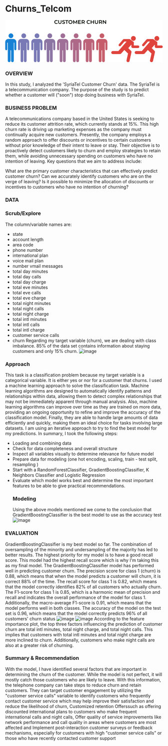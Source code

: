 # Churns_Telcom
![churn](https://github.com/Julez89/dsc-phase-3-project-v2-3/blob/main/images/churn.png)
### OVERVIEW 
In this study, I analyzed the 'SyriaTel Customer Churn' data. The SyriaTel is a telecommunication company. The purpose of the study is to predict whether a customer will ("soon") stop doing business with SyriaTel.
### BUSINESS PROBLEM
A telecommunications company based in the United States is seeking to reduce its customer attrition rate, which currently stands at 15%. This high churn rate is driving up marketing expenses as the company must continually acquire new customers. Presently, the company employs a random approach to offer discounts or incentives to certain customers without prior knowledge of their intent to leave or stay. Their objective is to proactively detect customers likely to churn and employ strategies to retain them, while avoiding unnecessary spending on customers who have no intention of leaving. Key questions that we aim to address include:

What are the primary customer characteristics that can effectively predict customer churn?
Can we accurately identify customers who are on the verge of leaving?
Is it possible to minimize the allocation of discounts or incentives to customers who have no intention of churning?
### DATA
### Scrub/Explore

The column/variable names are:
* state            
* account length
* area code
* phone number 
* international plan
* voice mail plan
* number vmail messages
* total day minutes
* total day calls
* total day charge
* total eve minutes
* total eve calls
* total eve charge
* total night minutes
* total night calls
* total night charge
* total intl minutes
* total intl calls
* total intl charge
* customer service calls
* churn
Regarding my target variable (churn), we are dealing with class imbalance. 85% of the data set contains information about staying customers and only 15% churn.
![image](https://github.com/TULINYE/Churns_Telcom/assets/133999173/0bd8f3b0-9973-40b9-b2e4-b7bd2c3c5e1f)
### Approach

This task is a classification problem because my target variable is a categorical variable. It is either yes or nor for a customer that churns.
I used a machine learning approach to solve the classification task. Machine learning algorithms are designed to automatically identify patterns and relationships within data, allowing them to detect complex relationships that may not be immediately apparent through manual analysis. Also, machine learning algorithms can improve over time as they are trained on more data, providing an ongoing opportunity to refine and improve the accuracy of the classification model. Finally, they are able to handle large amounts of data efficiently and quickly, making them an ideal choice for tasks involving large datasets. 
I am using an iterative approach to try to find the best model for my predictions.
In summary, I took the following steps:
- Loading and combining data
- Check for data completeness and overall structure
- Inspect all variables visually to determine relevance for future model
- Prepare data for modeling (one hot encoding, scaling, train - test split, resampling  )
- Start with a RandomForestClassifier, GradientBoostingClassifier, K Neighbors Classifier and Logistic Regression
- Evaluate which model works best and determine the most important features to be able to give practical recommendations.
  ### Modeling
  Using the above models mentioned we come to the conclusion that GradientBoostingClassifier is the best model to use as the accuracy test
![image](https://github.com/TULINYE/Churns_Telcom/assets/133999173/a44acfa3-abd6-4102-98dd-f93d38d1c856)
### EVALUATION
GradientBoostingClassifier is my best model so far. The combination of oversampling of the minority and undersampling of the majority has led to better results. The highest priority for my model is to have a good recall score. This model had the highest recall score which is why I'm taking this as my final model. The GradientBoostingClassifier model has performed well in predicting customer churn. The precision score for class 1 (churn) is 0.88, which means that when the model predicts a customer will churn, it is correct 88% of the time. The recall score for class 1 is 0.82, which means that the model correctly identifies 82% of all customers who actually churn. The F1-score for class 1 is 0.85, which is a harmonic mean of precision and recall and indicates the overall performance of the model for class 1. Additionally, the macro-average F1-score is 0.91, which means that the model performs well in both classes. The accuracy of the model on the test set is 0.96, which means that the model correctly predicts 96% of all customers' churn status
![image](https://github.com/TULINYE/Churns_Telcom/assets/133999173/8985a8f9-1e62-4175-bfa4-c47a0438e808)
![image](https://github.com/TULINYE/Churns_Telcom/assets/133999173/77c9f5df-b6c3-4096-a146-a0f6e4a98901)
According to the feature importance plot, the top three factors influencing the prediction of customer churn are total intl minutes, total night charge, and total night calls. This implies that customers with total intl minutes and total night charge are more inclined to churn. Additionally, customers who make night calls are also at a greater risk of churning.
### Summary & Recommendation
With the model, I have identified several factors that are important in determining the churn of the customer. While the model is not perfect, it will mostly catch those customers who are likely to leave. With this information, the telephone company can take steps to reduce churn and retain customers. They can target customer engagement by utilizing the "customer service calls" variable to identify customers who frequently contact customer service which may help improve their satisfaction and reduce the likelihood of churn, Customized retention Offerssuch as offering discounted international plans to customers who make frequent international calls and night calls, Offer quality of service improvements like network performance and call quality in areas where customers are most affected and Implement post-interaction customer surveys or feedback mechanisms, especially for customers with high "customer service calls" or those who have recently contacted customer support




